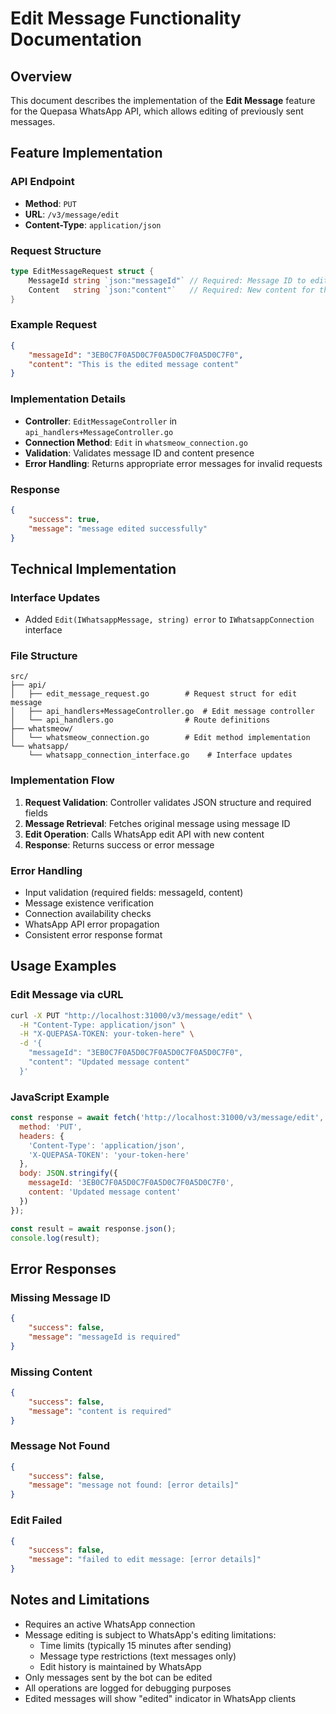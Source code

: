 # Edit Message Functionality Documentation

## Overview
This document describes the implementation of the **Edit Message** feature for the Quepasa WhatsApp API, which allows editing of previously sent messages.

## Feature Implementation

### API Endpoint
- **Method**: `PUT`
- **URL**: `/v3/message/edit`
- **Content-Type**: `application/json`

### Request Structure
```go
type EditMessageRequest struct {
    MessageId string `json:"messageId"` // Required: Message ID to edit
    Content   string `json:"content"`   // Required: New content for the message
}
```

### Example Request
```json
{
    "messageId": "3EB0C7F0A5D0C7F0A5D0C7F0A5D0C7F0",
    "content": "This is the edited message content"
}
```

### Implementation Details
- **Controller**: `EditMessageController` in `api_handlers+MessageController.go`
- **Connection Method**: `Edit` in `whatsmeow_connection.go`
- **Validation**: Validates message ID and content presence
- **Error Handling**: Returns appropriate error messages for invalid requests

### Response
```json
{
    "success": true,
    "message": "message edited successfully"
}
```

## Technical Implementation

### Interface Updates
- Added `Edit(IWhatsappMessage, string) error` to `IWhatsappConnection` interface

### File Structure
```
src/
├── api/
│   ├── edit_message_request.go        # Request struct for edit message
│   ├── api_handlers+MessageController.go  # Edit message controller
│   └── api_handlers.go                # Route definitions
├── whatsmeow/
│   └── whatsmeow_connection.go        # Edit method implementation
└── whatsapp/
    └── whatsapp_connection_interface.go    # Interface updates
```

### Implementation Flow
1. **Request Validation**: Controller validates JSON structure and required fields
2. **Message Retrieval**: Fetches original message using message ID
3. **Edit Operation**: Calls WhatsApp edit API with new content
4. **Response**: Returns success or error message

### Error Handling
- Input validation (required fields: messageId, content)
- Message existence verification
- Connection availability checks
- WhatsApp API error propagation
- Consistent error response format

## Usage Examples

### Edit Message via cURL
```bash
curl -X PUT "http://localhost:31000/v3/message/edit" \
  -H "Content-Type: application/json" \
  -H "X-QUEPASA-TOKEN: your-token-here" \
  -d '{
    "messageId": "3EB0C7F0A5D0C7F0A5D0C7F0A5D0C7F0",
    "content": "Updated message content"
  }'
```

### JavaScript Example
```javascript
const response = await fetch('http://localhost:31000/v3/message/edit', {
  method: 'PUT',
  headers: {
    'Content-Type': 'application/json',
    'X-QUEPASA-TOKEN': 'your-token-here'
  },
  body: JSON.stringify({
    messageId: '3EB0C7F0A5D0C7F0A5D0C7F0A5D0C7F0',
    content: 'Updated message content'
  })
});

const result = await response.json();
console.log(result);
```

## Error Responses

### Missing Message ID
```json
{
    "success": false,
    "message": "messageId is required"
}
```

### Missing Content
```json
{
    "success": false,
    "message": "content is required"
}
```

### Message Not Found
```json
{
    "success": false,
    "message": "message not found: [error details]"
}
```

### Edit Failed
```json
{
    "success": false,
    "message": "failed to edit message: [error details]"
}
```

## Notes and Limitations
- Requires an active WhatsApp connection
- Message editing is subject to WhatsApp's editing limitations:
  - Time limits (typically 15 minutes after sending)
  - Message type restrictions (text messages only)
  - Edit history is maintained by WhatsApp
- Only messages sent by the bot can be edited
- All operations are logged for debugging purposes
- Edited messages will show "edited" indicator in WhatsApp clients
